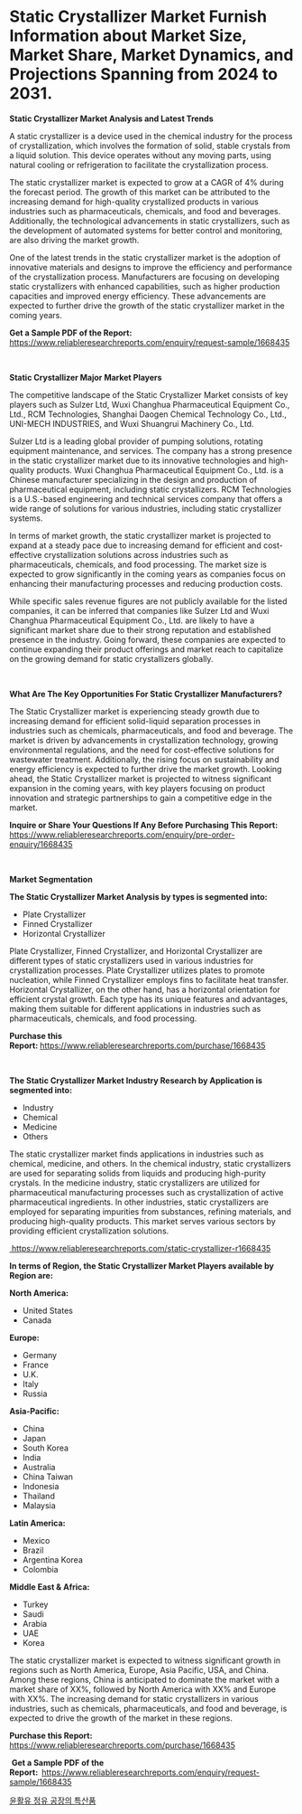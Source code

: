 <p><h1>Static Crystallizer Market Furnish Information about Market Size, Market Share, Market Dynamics, and Projections Spanning from 2024 to 2031.</h1></p><p><strong>Static Crystallizer Market Analysis and Latest Trends</strong></p>
<p><p>A static crystallizer is a device used in the chemical industry for the process of crystallization, which involves the formation of solid, stable crystals from a liquid solution. This device operates without any moving parts, using natural cooling or refrigeration to facilitate the crystallization process.</p><p>The static crystallizer market is expected to grow at a CAGR of 4% during the forecast period. The growth of this market can be attributed to the increasing demand for high-quality crystallized products in various industries such as pharmaceuticals, chemicals, and food and beverages. Additionally, the technological advancements in static crystallizers, such as the development of automated systems for better control and monitoring, are also driving the market growth.</p><p>One of the latest trends in the static crystallizer market is the adoption of innovative materials and designs to improve the efficiency and performance of the crystallization process. Manufacturers are focusing on developing static crystallizers with enhanced capabilities, such as higher production capacities and improved energy efficiency. These advancements are expected to further drive the growth of the static crystallizer market in the coming years.</p></p>
<p><strong>Get a Sample PDF of the Report:&nbsp;</strong> <a href="https://www.reliableresearchreports.com/enquiry/request-sample/1668435">https://www.reliableresearchreports.com/enquiry/request-sample/1668435</a></p>
<p>&nbsp;</p>
<p><strong>Static Crystallizer Major Market Players</strong></p>
<p><p>The competitive landscape of the Static Crystallizer Market consists of key players such as Sulzer Ltd, Wuxi Changhua Pharmaceutical Equipment Co., Ltd., RCM Technologies, Shanghai Daogen Chemical Technology Co., Ltd., UNI-MECH INDUSTRIES, and Wuxi Shuangrui Machinery Co., Ltd. </p><p>Sulzer Ltd is a leading global provider of pumping solutions, rotating equipment maintenance, and services. The company has a strong presence in the static crystallizer market due to its innovative technologies and high-quality products. Wuxi Changhua Pharmaceutical Equipment Co., Ltd. is a Chinese manufacturer specializing in the design and production of pharmaceutical equipment, including static crystallizers. RCM Technologies is a U.S.-based engineering and technical services company that offers a wide range of solutions for various industries, including static crystallizer systems. </p><p>In terms of market growth, the static crystallizer market is projected to expand at a steady pace due to increasing demand for efficient and cost-effective crystallization solutions across industries such as pharmaceuticals, chemicals, and food processing. The market size is expected to grow significantly in the coming years as companies focus on enhancing their manufacturing processes and reducing production costs.</p><p>While specific sales revenue figures are not publicly available for the listed companies, it can be inferred that companies like Sulzer Ltd and Wuxi Changhua Pharmaceutical Equipment Co., Ltd. are likely to have a significant market share due to their strong reputation and established presence in the industry. Going forward, these companies are expected to continue expanding their product offerings and market reach to capitalize on the growing demand for static crystallizers globally.</p></p>
<p>&nbsp;</p>
<p><strong>What Are The Key Opportunities For Static Crystallizer Manufacturers?</strong></p>
<p><p>The Static Crystallizer market is experiencing steady growth due to increasing demand for efficient solid-liquid separation processes in industries such as chemicals, pharmaceuticals, and food and beverage. The market is driven by advancements in crystallization technology, growing environmental regulations, and the need for cost-effective solutions for wastewater treatment. Additionally, the rising focus on sustainability and energy efficiency is expected to further drive the market growth. Looking ahead, the Static Crystallizer market is projected to witness significant expansion in the coming years, with key players focusing on product innovation and strategic partnerships to gain a competitive edge in the market.</p></p>
<p><strong>Inquire or Share Your Questions If Any Before Purchasing This Report:</strong> <a href="https://www.reliableresearchreports.com/enquiry/pre-order-enquiry/1668435">https://www.reliableresearchreports.com/enquiry/pre-order-enquiry/1668435</a></p>
<p>&nbsp;</p>
<p><strong>Market Segmentation</strong></p>
<p><strong>The Static Crystallizer Market Analysis by types is segmented into:</strong></p>
<p><ul><li>Plate Crystallizer</li><li>Finned Crystallizer</li><li>Horizontal Crystallizer</li></ul></p>
<p><p>Plate Crystallizer, Finned Crystallizer, and Horizontal Crystallizer are different types of static crystallizers used in various industries for crystallization processes. Plate Crystallizer utilizes plates to promote nucleation, while Finned Crystallizer employs fins to facilitate heat transfer. Horizontal Crystallizer, on the other hand, has a horizontal orientation for efficient crystal growth. Each type has its unique features and advantages, making them suitable for different applications in industries such as pharmaceuticals, chemicals, and food processing.</p></p>
<p><strong>Purchase this Report:&nbsp;</strong><a href="https://www.reliableresearchreports.com/purchase/1668435">https://www.reliableresearchreports.com/purchase/1668435</a></p>
<p>&nbsp;</p>
<p><strong>The Static Crystallizer Market Industry Research by Application is segmented into:</strong></p>
<p><ul><li>Industry</li><li>Chemical</li><li>Medicine</li><li>Others</li></ul></p>
<p><p>The static crystallizer market finds applications in industries such as chemical, medicine, and others. In the chemical industry, static crystallizers are used for separating solids from liquids and producing high-purity crystals. In the medicine industry, static crystallizers are utilized for pharmaceutical manufacturing processes such as crystallization of active pharmaceutical ingredients. In other industries, static crystallizers are employed for separating impurities from substances, refining materials, and producing high-quality products. This market serves various sectors by providing efficient crystallization solutions.</p></p>
<p><a href="https://www.reliableresearchreports.com/static-crystallizer-r1668435">&nbsp;https://www.reliableresearchreports.com/static-crystallizer-r1668435</a></p>
<p><strong>In terms of Region, the Static Crystallizer Market Players available by Region are:</strong></p>
<p>
    <p> <strong> North America: </strong>
        <ul>
            <li>United States</li>
            <li>Canada</li>
        </ul>
        </p> 
    <p> <strong> Europe: </strong>
        <ul>
            <li>Germany</li>
            <li>France</li>
            <li>U.K.</li>
            <li>Italy</li>
            <li>Russia</li>
        </ul>
        </p> 
    <p> <strong> Asia-Pacific: </strong>
        <ul>
            <li>China</li>
            <li>Japan</li>
            <li>South Korea</li>
            <li>India</li>
            <li>Australia</li>
            <li>China Taiwan</li>
            <li>Indonesia</li>
            <li>Thailand</li>
            <li>Malaysia</li>
        </ul>
        </p> 
    <p> <strong> Latin America: </strong>
        <ul>
            <li>Mexico</li>
            <li>Brazil</li>
            <li>Argentina Korea</li>
            <li>Colombia</li>
        </ul>
        </p> 
    <p> <strong> Middle East & Africa: </strong>
        <ul>
            <li>Turkey</li>
            <li>Saudi</li>
            <li>Arabia</li>
            <li>UAE</li>
            <li>Korea</li>
        </ul>
    </p>
    </p>
<p><p>The static crystallizer market is expected to witness significant growth in regions such as North America, Europe, Asia Pacific, USA, and China. Among these regions, China is anticipated to dominate the market with a market share of XX%, followed by North America with XX% and Europe with XX%. The increasing demand for static crystallizers in various industries, such as chemicals, pharmaceuticals, and food and beverage, is expected to drive the growth of the market in these regions.</p></p>
<p><strong>Purchase this Report: </strong><a href="https://www.reliableresearchreports.com/purchase/1668435">https://www.reliableresearchreports.com/purchase/1668435</a></p>
<p>&nbsp;<strong>Get a Sample PDF of the Report:&nbsp;&nbsp;</strong><a href="https://www.reliableresearchreports.com/enquiry/request-sample/1668435">https://www.reliableresearchreports.com/enquiry/request-sample/1668435</a></p>
<p><strong></strong></p>
<p><p><a href="https://github.com/chupp85/Market-Research-Report-List-2/blob/main/6435634178676.md">윤활유 정유 공장의 특산품</a></p></p>